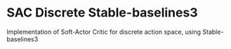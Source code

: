 # SAC Discrete Stable-baselines3

Implementation of Soft-Actor Critic for discrete action space, using Stable-baselines3 

